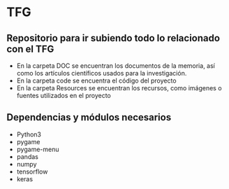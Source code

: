 # TFG
## Repositorio para ir subiendo todo lo relacionado con el TFG

- En la carpeta DOC se encuentran los documentos de la memoria, así como los artículos científicos usados para la investigación.
- En la carpeta code se encuentra el código del proyecto
- En la carpeta Resources se encuentran los recursos, como imágenes o fuentes utilizados en el proyecto

## Dependencias y módulos necesarios

- Python3
- pygame 
- pygame-menu
- pandas
- numpy
- tensorflow
- keras
